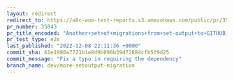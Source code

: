 ```yaml
---
layout: redirect
redirect_to: https://a8c-woo-test-reports.s3.amazonaws.com/public/pr/35843/e2e/index.html
pr_number: 35843
pr_title_encoded: "Another+set+of+migrations+from+set-output+to+GITHUB_OUTPUT"
pr_test_type: e2e
last_published: "2022-12-08 22:11:36 +0000"
commit_sha: 61e1980a7721b1e8d9b090b39d72884cfb5f9d25
commit_message: "Fix a typo in requiring the dependency"
branch_name: dev/more-setoutput-migration
---
```

